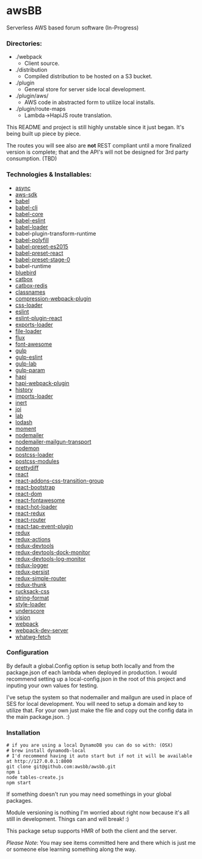 # awsBB

Serverless AWS based forum software (In-Progress)

### Directories:

* ./webpack
	* Client source.
* ./distribution
	* Compiled distribution to be hosted on a S3 bucket.
* ./plugin
	* General store for server side local development.
* ./plugin/aws/
	* AWS code in abstracted form to utilize local installs.
* ./plugin/route-maps
	* Lambda->HapiJS route translation.

This README and project is still highly unstable since it just began. It's being built up piece by piece.

The routes you will see also are **not** REST compliant until a more finalized version is complete; that and the API's will not be designed for 3rd party consumption. (TBD)

### Technologies & Installables:

* [async](https://github.com/caolan/async#readme)
* [aws-sdk](https://github.com/aws/aws-sdk-js)
* [babel](https://babeljs.io/)
* [babel-cli](https://babeljs.io/)
* [babel-core](https://babeljs.io/)
* [babel-eslint](https://github.com/babel/babel-eslint)
* [babel-loader](https://github.com/babel/babel-loader)
* babel-plugin-transform-runtime
* [babel-polyfill](https://babeljs.io/)
* [babel-preset-es2015](https://babeljs.io/)
* [babel-preset-react](https://babeljs.io/)
* [babel-preset-stage-0](https://babeljs.io/)
* babel-runtime
* [bluebird](https://github.com/petkaantonov/bluebird)
* [catbox](https://github.com/hapijs/catbox#readme)
* [catbox-redis](https://github.com/hapijs/catbox-redis#readme)
* [classnames](https://github.com/JedWatson/classnames#readme)
* [compression-webpack-plugin](http://github.com/webpack/compression-webpack-plugin)
* [css-loader](https://github.com/webpack/css-loader#readme)
* [eslint](http://eslint.org)
* [eslint-plugin-react](https://github.com/yannickcr/eslint-plugin-react)
* [exports-loader](https://github.com/webpack/exports-loader)
* [file-loader](https://github.com/webpack/file-loader)
* [flux](http://facebook.github.io/flux/)
* [font-awesome](http://fontawesome.io/)
* [gulp](http://gulpjs.com)
* [gulp-eslint](https://github.com/adametry/gulp-eslint#readme)
* [gulp-lab](https://github.com/otodockal/gulp-lab)
* [gulp-param](https://github.com/stoeffel/gulp-param)
* [hapi](http://hapijs.com)
* [hapi-webpack-plugin](https://github.com/SimonDegraeve/hapi-webpack-plugin)
* [history](https://github.com/rackt/history#readme)
* [imports-loader](https://github.com/webpack/imports-loader#readme)
* [inert](https://github.com/hapijs/inert#readme)
* [joi](https://github.com/hapijs/joi)
* [lab](https://github.com/hapijs/lab#readme)
* [lodash](https://lodash.com/)
* [moment](http://momentjs.com)
* [nodemailer](http://nodemailer.com/)
* [nodemailer-mailgun-transport](http://mailgun.com)
* [nodemon](http://nodemon.io)
* [postcss-loader](https://github.com/postcss/postcss-loader#readme)
* [postcss-modules](https://github.com/outpunk/postcss-modules#readme)
* [prettydiff](http://prettydiff.com/)
* [react](https://github.com/facebook/react/tree/master/npm-react)
* [react-addons-css-transition-group](https://github.com/facebook/react#readme)
* [react-bootstrap](http://react-bootstrap.github.io/)
* [react-dom](https://github.com/facebook/react/tree/master/npm-react-dom)
* [react-fontawesome](https://github.com/danawoodman/react-fontawesome#readme)
* [react-hot-loader](https://github.com/gaearon/react-hot-loader)
* [react-redux](https://github.com/gaearon/react-redux)
* [react-router](https://rackt.github.io/react-router/)
* [react-tap-event-plugin](http://facebook.github.io/react)
* [redux](http://rackt.github.io/redux)
* [redux-actions](https://github.com/acdlite/redux-actions)
* [redux-devtools](https://github.com/gaearon/redux-devtools)
* [redux-devtools-dock-monitor](https://github.com/gaearon/redux-devtools-dock-monitor)
* [redux-devtools-log-monitor](https://github.com/gaearon/redux-devtools-log-monitor)
* [redux-logger](https://github.com/fcomb/redux-logger#readme)
* [redux-persist](https://github.com/rt2zz/redux-persist)
* [redux-simple-router](https://github.com/rackt/redux-simple-router#readme)
* [redux-thunk](https://github.com/gaearon/redux-thunk)
* [rucksack-css](https://github.com/simplaio/rucksack)
* [string-format](https://github.com/davidchambers/string-format)
* [style-loader](https://github.com/webpack/style-loader#readme)
* [underscore](http://underscorejs.org)
* [vision](https://github.com/hapijs/vision#readme)
* [webpack](https://github.com/webpack/webpack)
* [webpack-dev-server](http://github.com/webpack/webpack-dev-server)
* [whatwg-fetch](https://github.com/github/fetch#readme)

### Configuration

By default a global.Config option is setup both locally and from the package.json of each lambda when deployed in production. I would recommend setting up a local-config.json in the root of this project and inputing your own values for testing.

I've setup the system so that nodemailer and mailgun are used in place of SES for local development. You will need to setup a domain and key to utilize that. For your own just make the file and copy out the config data in the main package.json. :)

### Installation

```shell
# if you are using a local DynamoDB you can do so with: (OSX)
# brew install dynamodb-local
# I'd recommend having it auto start but if not it will be available at http://127.0.0.1:8000
git clone git@github.com:awsbb/awsbb.git
npm i
node tables-create.js
npm start
```

If something doesn't run you may need somethings in your global packages.

Module versioning is nothing I'm worried about right now because it's all still in development. Things can and will break! :)

This package setup supports HMR of both the client and the server.

*Please Note*:
You may see items committed here and there which is just me or someone else learning something along the way.
